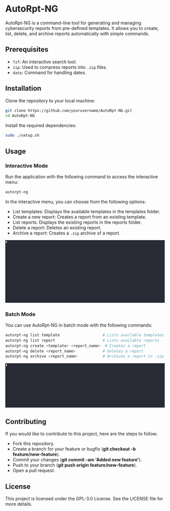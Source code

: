 # AutoRpt-NG

AutoRpt-NG is a command-line tool for generating and managing cybersecurity reports from pre-defined templates. It allows you to create, list, delete, and archive reports automatically with simple commands.

## Prerequisites

- `fzf`: An interactive search tool.
- `zip`: Used to compress reports into `.zip` files.
- `date`: Command for handling dates.

## Installation

Clone the repository to your local machine:

```bash
git clone https://github.com/yourusername/AutoRpt-NG.git
cd AutoRpt-NG
```

Install the required dependencies:

```bash
sudo ./setup.sh
```

## Usage

### Interactive Mode

Run the application with the following command to access the interactive menu:

```bash
autorpt-ng
```

In the interactive menu, you can choose from the following options:

- List templates: Displays the available templates in the templates folder.
- Create a new report: Creates a report from an existing template.
- List reports: Displays the existing reports in the reports folder.
- Delete a report: Deletes an existing report.
- Archive a report: Creates a `.zip` archive of a report.

![](img/demo.gif)

### Batch Mode

You can use AutoRpt-NG in batch mode with the following commands:

```bash
autorpt-ng list template                   # Lists available templates
autorpt-ng list report                     # Lists available reports
autorpt-ng create <template> <report_name>  # Creates a report
autorpt-ng delete <report_name>            # Deletes a report
autorpt-ng archive <report_name>           # Archives a report in .zip
```

![](img/demo1.gif)

## Contributing

If you would like to contribute to this project, here are the steps to follow:

- Fork this repository.
- Create a branch for your feature or bugfix (**git checkout -b feature/new-feature**).
- Commit your changes (**git commit -am 'Added new feature'**).
- Push to your branch (**git push origin feature/new-feature**).
- Open a pull request.

## License

This project is licensed under the GPL-3.0 License. See the LICENSE file for more details.